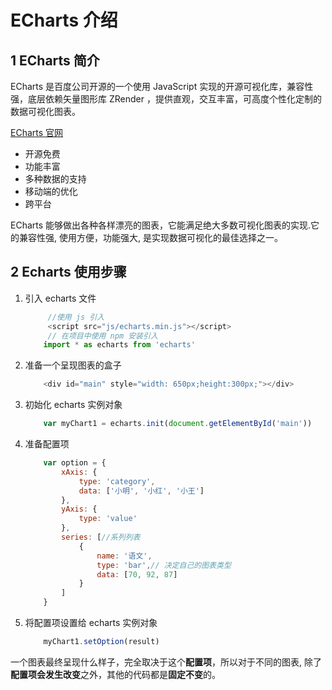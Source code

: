 # ECharts 介绍

## 1 ECharts 简介

ECharts 是百度公司开源的一个使用 JavaScript 实现的开源可视化库，兼容性强，底层依赖矢量图形库 ZRender ，提供直观，交互丰富，可高度个性化定制的数据可视化图表。

[ECharts 官网](https://echarts.apache.org/zh/index.html)

- 开源免费
- 功能丰富
- 多种数据的支持
- 移动端的优化
- 跨平台

ECharts 能够做出各种各样漂亮的图表，它能满足绝大多数可视化图表的实现.它的兼容性强, 使用方便，功能强大, 是实现数据可视化的最佳选择之一。

## 2 Echarts 使用步骤

1. 引入 echarts 文件

   ```js
        //使用 js 引入
        <script src="js/echarts.min.js"></script>
        // 在项目中使用 npm 安装引入 
       import * as echarts from 'echarts'
   ```

2. 准备一个呈现图表的盒子

   ```js
       <div id="main" style="width: 650px;height:300px;"></div>
   ```

3. 初始化 echarts 实例对象

   ```js
       var myChart1 = echarts.init(document.getElementById('main'))
   ```

4. 准备配置项

   ```js
       var option = {
           xAxis: {
               type: 'category',
               data: ['小明', '小红', '小王']
           },
           yAxis: {
               type: 'value'
           },
           series: [//系列列表
               {
                   name: '语文',
                   type: 'bar',// 决定自己的图表类型
                   data: [70, 92, 87]
               }
           ]
       }
   ```

5. 将配置项设置给 echarts 实例对象

   ```js
       myChart1.setOption(result)
   ```

一个图表最终呈现什么样子，完全取决于这个**配置项**，所以对于不同的图表, 除了**配置项会发生改变**之外，其他的代码都是**固定不变**的。
